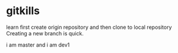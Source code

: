 # gitkills
learn first create origin repository and then clone to local repository
Creating a new branch is quick.


i am master and i am dev1
